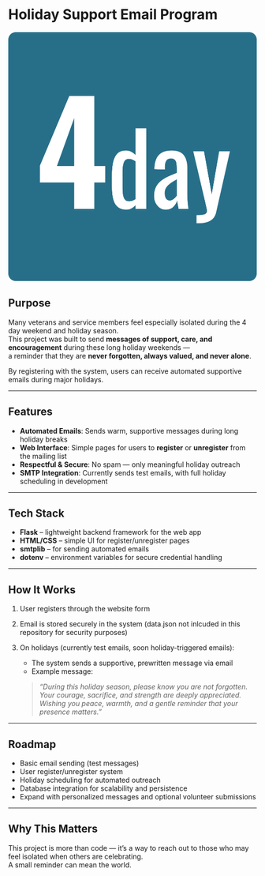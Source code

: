 # Holiday Support Email Program

<p align="center">
  <img src="logo.png" alt="4day" withd="40%" />
</p>

## Purpose
Many veterans and service members feel especially isolated during the 4 day weekend and holiday season.  
This project was built to send **messages of support, care, and encouragement** during these long holiday weekends —  
a reminder that they are **never forgotten, always valued, and never alone**.  

By registering with the system, users can receive automated supportive emails during major holidays.  

---

## Features
- **Automated Emails**: Sends warm, supportive messages during long holiday breaks  
- **Web Interface**: Simple pages for users to **register** or **unregister** from the mailing list  
- **Respectful & Secure**: No spam — only meaningful holiday outreach  
- **SMTP Integration**: Currently sends test emails, with full holiday scheduling in development  

---

## Tech Stack
- **Flask** – lightweight backend framework for the web app  
- **HTML/CSS** – simple UI for register/unregister pages  
- **smtplib** – for sending automated emails  
- **dotenv** – environment variables for secure credential handling  

---

## How It Works
1. User registers through the website form  
2. Email is stored securely in the system (data.json not inlcuded in this repository for security purposes)
3. On holidays (currently test emails, soon holiday-triggered emails):  
   - The system sends a supportive, prewritten message via email  
   - Example message:  

   > *“During this holiday season, please know you are not forgotten.  
   > Your courage, sacrifice, and strength are deeply appreciated.  
   > Wishing you peace, warmth, and a gentle reminder that your presence matters.”*  

---

## Roadmap
- Basic email sending (test messages)  
- User register/unregister system  
- Holiday scheduling for automated outreach  
- Database integration for scalability and persistence  
- Expand with personalized messages and optional volunteer submissions  

---

## Why This Matters
This project is more than code — it’s a way to reach out to those who may feel isolated when others are celebrating.  
A small reminder can mean the world.  